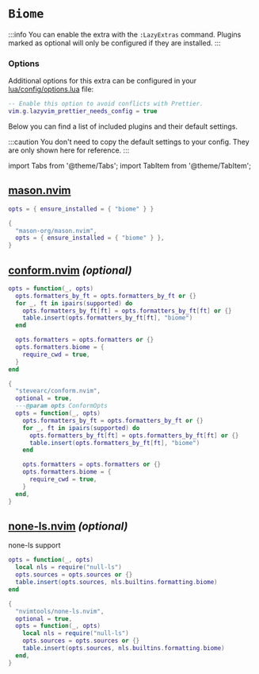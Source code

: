 # `Biome`

<!-- plugins:start -->

:::info
You can enable the extra with the `:LazyExtras` command.
Plugins marked as optional will only be configured if they are installed.
:::

### Options

Additional options for this extra can be configured in your [lua/config/options.lua](/configuration/general#options) file:

```lua title="lua/config/options.lua"
-- Enable this option to avoid conflicts with Prettier.
vim.g.lazyvim_prettier_needs_config = true
```

Below you can find a list of included plugins and their default settings.

:::caution
You don't need to copy the default settings to your config.
They are only shown here for reference.
:::

import Tabs from '@theme/Tabs';
import TabItem from '@theme/TabItem';

## [mason.nvim](https://github.com/mason-org/mason.nvim)

<Tabs>

<TabItem value="opts" label="Options">

```lua
opts = { ensure_installed = { "biome" } }
```

</TabItem>


<TabItem value="code" label="Full Spec">

```lua
{
  "mason-org/mason.nvim",
  opts = { ensure_installed = { "biome" } },
}
```

</TabItem>

</Tabs>

## [conform.nvim](https://github.com/stevearc/conform.nvim) _(optional)_

<Tabs>

<TabItem value="opts" label="Options">

```lua
opts = function(_, opts)
  opts.formatters_by_ft = opts.formatters_by_ft or {}
  for _, ft in ipairs(supported) do
    opts.formatters_by_ft[ft] = opts.formatters_by_ft[ft] or {}
    table.insert(opts.formatters_by_ft[ft], "biome")
  end

  opts.formatters = opts.formatters or {}
  opts.formatters.biome = {
    require_cwd = true,
  }
end
```

</TabItem>


<TabItem value="code" label="Full Spec">

```lua
{
  "stevearc/conform.nvim",
  optional = true,
  ---@param opts ConformOpts
  opts = function(_, opts)
    opts.formatters_by_ft = opts.formatters_by_ft or {}
    for _, ft in ipairs(supported) do
      opts.formatters_by_ft[ft] = opts.formatters_by_ft[ft] or {}
      table.insert(opts.formatters_by_ft[ft], "biome")
    end

    opts.formatters = opts.formatters or {}
    opts.formatters.biome = {
      require_cwd = true,
    }
  end,
}
```

</TabItem>

</Tabs>

## [none-ls.nvim](https://github.com/nvimtools/none-ls.nvim) _(optional)_

 none-ls support


<Tabs>

<TabItem value="opts" label="Options">

```lua
opts = function(_, opts)
  local nls = require("null-ls")
  opts.sources = opts.sources or {}
  table.insert(opts.sources, nls.builtins.formatting.biome)
end
```

</TabItem>


<TabItem value="code" label="Full Spec">

```lua
{
  "nvimtools/none-ls.nvim",
  optional = true,
  opts = function(_, opts)
    local nls = require("null-ls")
    opts.sources = opts.sources or {}
    table.insert(opts.sources, nls.builtins.formatting.biome)
  end,
}
```

</TabItem>

</Tabs>

<!-- plugins:end -->
